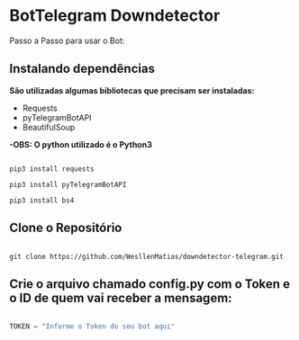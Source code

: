 # BotTelegram Downdetector


Passo a Passo para usar o Bot:


## Instalando dependências

__São utilizadas algumas bibliotecas  que precisam ser instaladas:__

- Requests
- pyTelegramBotAPI
- BeautifulSoup

__-OBS: O python utilizado é o Python3__

```shellscript

pip3 install requests

pip3 install pyTelegramBotAPI

pip3 install bs4

```

## Clone o Repositório

```shellscript

git clone https://github.com/WesllenMatias/downdetector-telegram.git

```
## Crie o arquivo chamado **config.py** com o Token e o ID de quem vai receber a mensagem:

```Python

TOKEN = "Informe o Token do seu bot aqui"

```
